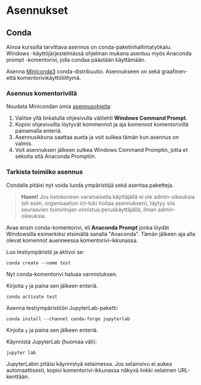 # Asennukset

## Conda

Ainoa kurssilla tarvittava asennus on conda-paketinhallintatyökalu.
Windows -käyttöjärjestelmässä ohjelman mukana asentuu myös
Anaconda prompt -komentorivi, jolla condaa päästään käyttämään.

Asenna [Miniconda3](https://docs.anaconda.com/miniconda/) conda-distribuutio.
Asennukseen on sekä graafinen- että komentorivikäyttöliittymä.

### Asennus komentorivillä

Noudata Minicondan omia [asennusohjeita](https://docs.anaconda.com/miniconda/#quick-command-line-install):

1. Valitse yllä linkatulla ohjesivulla välilehti **Windows Command Prompt**.
1. Kopioi ohjesivuilta löytyvät kommennot ja aja komennot komentorivillä painamalla enteriä.
1. Asennusikkuna saattaa aueta ja voit sulkea tämän kun asennus on valmis.
1. Voit asennuksen jälkeen sulkea Windows Command Promptin, jotta et sekoita sitä Anaconda Promptiin.

### Tarkista toimiiko asennus

Condalla pitäisi nyt voida luoda ympäristöjä sekä asentaa paketteja.

> **Huom!** Jos tietokoneen varsinaisella käyttäjällä ei ole admin-oikeuksia (eli
> esim. organisaation ict-tuki hoitaa asennuksen), täytyy siis seuraavien
> toimintojen onnistua peruskäyttäjällä, ilman admin-oikeuksia.

Avaa ensin conda-komentorivi, eli **Anaconda Prompt** jonka löydät Windowsilla esimerkiksi etsimällä sanalla "Anaconda".
Tämän jälkeen aja alla olevat komennot auenneessa komentorivi-ikkunassa.

Luo testiympäristö ja aktivoi se:
```console
conda create --name test
```
Nyt conda-komentorivi haluaa varmistuksen.

Kirjoita ```y``` ja paina sen jälkeen enteriä.
```console
conda activate test
```

Asenna testiympäristöön JupyterLab-paketti:
```console
conda install --channel conda-forge jupyterlab
```
Kirjoita ```y``` ja paina sen jälkeen enteriä.

Käynnistä JupyterLab (huomaa väli):
```console
jupyter lab
```

JupyterLabin pitäisi käynnistyä selaimessa.
Jos selainsivu ei aukea automaattisesti,
kopioi komentorivi-ikkunassa näkyvä linkki selaimen URL-kenttään.
